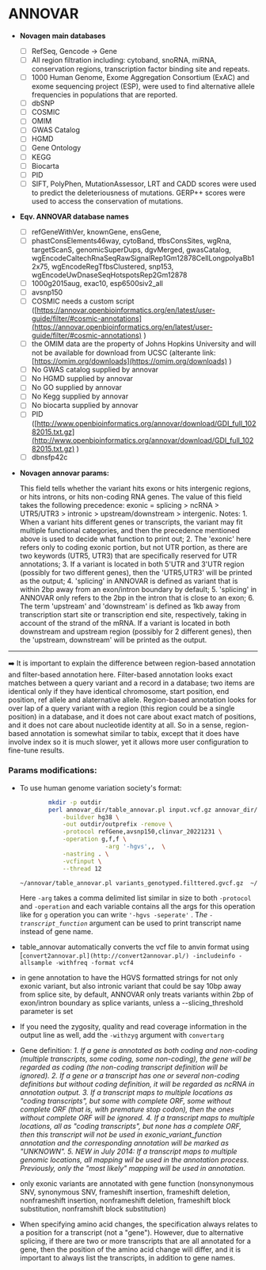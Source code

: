 # ANNOVAR

- **Novagen main databases**
    - [ ]  RefSeq, Gencode → Gene
    - [ ]  All region filtration including: cytoband, snoRNA, miRNA, conservation regions, transcription factor binding site and repeats.
    - [ ]  1000 Human Genome, Exome Aggregation Consortium (ExAC) and exome sequencing project (ESP), were used to find alternative allele frequencies in populations that are reported.
    - [ ]  dbSNP
    - [ ]  COSMIC
    - [ ]  OMIM
    - [ ]  GWAS Catalog
    - [ ]  HGMD
    - [ ]  Gene Ontology
    - [ ]  KEGG
    - [ ]  Biocarta
    - [ ]  PID
    - [ ]  SIFT, PolyPhen, MutationAssessor, LRT and CADD scores were used to predict the deleteriousness of mutations. GERP++ scores were used to access the conservation of mutations.

- **Eqv. ANNOVAR database names**
    - [ ]  refGeneWithVer, knownGene, ensGene,
    - [ ]  phastConsElements46way, cytoBand, tfbsConsSites, wgRna, targetScanS, genomicSuperDups, dgvMerged, gwasCatalog, wgEncodeCaltechRnaSeqRawSignalRep1Gm12878CellLongpolyaBb12x75, wgEncodeRegTfbsClustered, snp153, wgEncodeUwDnaseSeqHotspotsRep2Gm12878
    - [ ]  1000g2015aug, exac10, esp6500siv2_all
    - [ ]  avsnp150
    - [ ]  COSMIC needs a custom script ([https://annovar.openbioinformatics.org/en/latest/user-guide/filter/#cosmic-annotations](https://annovar.openbioinformatics.org/en/latest/user-guide/filter/#cosmic-annotations) )
    - [ ]  the OMIM data are the property of Johns Hopkins University and will not be available for download from UCSC (alterante link: [https://omim.org/downloads](https://omim.org/downloads) )
    - [ ]  No GWAS catalog supplied by annovar
    - [ ]  No HGMD supplied by annovar
    - [ ]  No GO supplied by annovar
    - [ ]  No Kegg supplied by annovar
    - [ ]  No biocarta supplied by annovar
    - [ ]  PID ([http://www.openbioinformatics.org/annovar/download/GDI_full_10282015.txt.gz](http://www.openbioinformatics.org/annovar/download/GDI_full_10282015.txt.gz) )
    - [ ]  dbnsfp42c
- **Novagen annovar params:**
    
    This field tells whether the variant hits exons or hits intergenic regions, or hits introns, or hits non-coding RNA genes. The value of this field takes the following precedence: exonic = splicing > ncRNA > UTR5/UTR3 > intronic > upstream/downstream > intergenic. Notes: 1. When a variant hits different genes or transcripts, the variant may fit multiple functional categories, and then the precedence mentioned above is used to decide what function to print out; 2. The 'exonic' here refers only to coding exonic portion, but not UTR portion, as there are two keywords (UTR5, UTR3) that are specifically reserved for UTR annotations; 3. If a variant is located in both 5'UTR and 3'UTR region (possibly for two different genes), then the 'UTR5,UTR3' will be printed as the output; 4. 'splicing' in ANNOVAR is defined as variant that is within 2bp away from an exon/intron boundary by default; 5. 'splicing' in ANNOVAR only refers to the 2bp in the intron that is close to an exon; 6. The term 'upstream' and 'downstream' is defined as 1kb away from transcription start site or transcription end site, respectively, taking in account of the strand of the mRNA. If a variant is located in both downstream and upstream region (possibly for 2 different genes), then the 'upstream, downstream' will be printed as the output.
    

---

<aside>
➡️ It is important to explain the difference between region-based annotation and filter-based annotation here. Filter-based annotation looks exact matches between a query variant and a record in a database; two items are identical only if they have identical chromosome, start position, end position, ref allele and alaternative allele. Region-based annotation looks for over lap of a query variant with a region (this region could be a single position) in a database, and it does not care about exact match of positions, and it does not care about nucleotide identity at all. So in a sense, region-based annotation is somewhat similar to tabix, except that it does have involve index so it is much slower, yet it allows more user configuration to fine-tune results.

</aside>

### Params modifications:

- To use human genome variation society's format:
    
    ```bash
            mkdir -p outdir
            perl annovar_dir/table_annovar.pl input.vcf.gz annovar_dir/humandb/ \
                -buildver hg38 \
                -out outdir/outprefix -remove \
                -protocol refGene,avsnp150,clinvar_20221231 \
                -operation g,f,f \
    						-arg '-hgvs',,  \
                -nastring . \
                -vcfinput \
                --thread 12
    ```
    
    ```bash
    ~/annovar/table_annovar.pl variants_genotyped.filttered.gvcf.gz  ~/annovar/humandb/ -buildver hg38 -out test1 -protocol refGene,avsnp150,clinvar_20221231,cosmic70,dbnsfp31a_interpro,EAS.sites.2015_08,EUR.sites.2015_08,gme,gnomad211_exome,SAS.sites.2015_08,wgRna,refGeneVersion,gwasCatalog,cytoBand,ensGene,ensGeneMrna -operation g,f,f,f,f,f,f,f,f,f,r,g,r,r,g,r -arg '-hgvs -separate -exonsort',,,,,,,,,,,,,, -nastring . -vcfinput -remove -thread 12 -polish -xref ~/annovar/example/gene_fullxref.txt
    ```
    
    Here `-arg` takes a comma delimited list similar in size to both `-protocol` and `-operation` and each variable contains all the args for this operation like for `g` operation you can write  `'-hgvs -seperate'` . T*he `-transcript_function`* argument can be used to print transcript name instead of gene name.
    
- table_annovar automatically  converts the vcf file to anvin format using [`convert2annovar.pl](http://convert2annovar.pl/) -includeinfo -allsample -withfreq -format vcf4`
- in gene annotation to have the HGVS formatted strings for not only exonic variant, but also intronic variant that could be say 10bp away from splice site, by default, ANNOVAR only treats variants within 2bp of exon/intron boundary as splice variants, unless a --slicing_threshold parameter is set
- If you need the zygosity, quality and read coverage information in the output line as well, add the `-withzyg` argument with `convertarg`
- Gene definition: *1. If a gene is annotated as both coding and non-coding (multiple transcripts, some coding, some non-coding), the gene will be regarded as coding (the non-coding transcript definition will be ignored). 2. If a gene or a transcript has one or several non-coding definitions but without coding definition, it will be regarded as ncRNA in annotation output. 3. If a transcript maps to multiple locations as "coding transcripts", but some with complete ORF, some without complete ORF (that is, with premature stop codon), then the ones without complete ORF will be ignored. 4. If a transcript maps to multiple locations, all as "coding transcripts", but none has a complete ORF, then this transcript will not be used in exonic_variant_function annotation and the corresponding annotation will be marked as "UNKNOWN". 5. NEW in July 2014: If a transcript maps to multiple genomic locations, all mapping wil be used in the annotation process. Previously, only the "most likely" mapping will be used in annotation.*
- only exonic variants are annotated with gene function (nonsynonymous SNV, synonymous SNV, frameshift insertion, frameshift deletion, nonframeshift insertion, nonframeshift deletion, frameshift block substitution, nonframshift block substitution)
- When specifying amino acid changes, the specification always relates to a position for a transcript (not a "gene"). However, due to alternative splicing, if there are two or more transcripts that are all annotated for a gene, then the position of the amino acid change will differ, and it is important to always list the transcripts, in addition to gene names.
